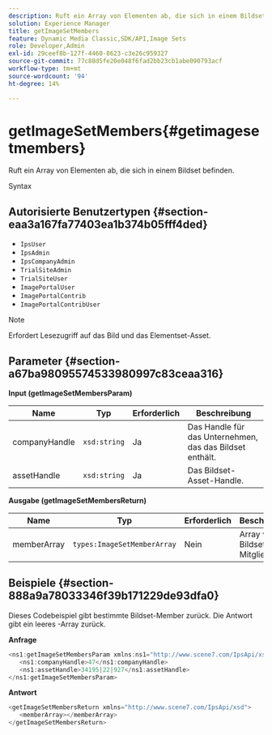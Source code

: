 ```yaml
---
description: Ruft ein Array von Elementen ab, die sich in einem Bildset befinden.
solution: Experience Manager
title: getImageSetMembers
feature: Dynamic Media Classic,SDK/API,Image Sets
role: Developer,Admin
exl-id: 29ceef8b-127f-4460-8623-c3e26c959327
source-git-commit: 77c88d5fe20e048f6fad2bb23cb1abe090793acf
workflow-type: tm+mt
source-wordcount: '94'
ht-degree: 14%

---
```


# getImageSetMembers{#getimagesetmembers}

Ruft ein Array von Elementen ab, die sich in einem Bildset befinden.

Syntax

## Autorisierte Benutzertypen {#section-eaa3a167fa77403ea1b374b05fff4ded}

* `IpsUser`
* `IpsAdmin`
* `IpsCompanyAdmin`
* `TrialSiteAdmin`
* `TrialSiteUser`
* `ImagePortalUser`
* `ImagePortalContrib`
* `ImagePortalContribUser`

>[!NOTE]
>
>Erfordert Lesezugriff auf das Bild und das Elementset-Asset.

## Parameter {#section-a67ba98095574533980997c83ceaa316}

**Input (getImageSetMembersParam)**

| Name | Typ | Erforderlich | Beschreibung |
|---|---|---|---|
| companyHandle | `xsd:string` | Ja | Das Handle für das Unternehmen, das das Bildset enthält. |
| assetHandle | `xsd:string` | Ja | Das Bildset-Asset-Handle. |

**Ausgabe (getImageSetMembersReturn)**

| Name | Typ | Erforderlich | Beschreibung |
|---|---|---|---|
| memberArray | `types:ImageSetMemberArray` | Nein | Array von Bildset-Mitgliedern. |

## Beispiele {#section-888a9a78033346f39b171229de93dfa0}

Dieses Codebeispiel gibt bestimmte Bildset-Member zurück. Die Antwort gibt ein leeres -Array zurück.

**Anfrage**

```java
<ns1:getImageSetMembersParam xmlns:ns1="http://www.scene7.com/IpsApi/xsd">
   <ns1:companyHandle>47</ns1:companyHandle>
   <ns1:assetHandle>34195|22|927</ns1:assetHandle>
</ns1:getImageSetMembersParam>
```

**Antwort**

```java
<getImageSetMembersReturn xmlns="http://www.scene7.com/IpsApi/xsd">
   <memberArray></memberArray>
</getImageSetMembersReturn>
```
